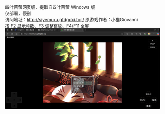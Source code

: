 四叶苜蓿网页版，提取自四叶苜蓿 Windows 版  
仅部署，侵删  
访问地址：http://siyemuxu.gfdgdxi.top/ 
原游戏作者：小猫Giovanni  
按 F2 显示帧数、F3 调整缩放、F4/F11 全屏  
![四叶苜蓿](pic.png)
